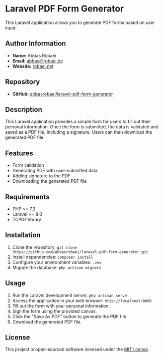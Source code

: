 # Laravel PDF Form Generator

This Laravel application allows you to generate PDF forms based on user input.

## Author Information
- **Name:** Abbas Robaei
- **Email:** abbas@robaei.de
- **Website:** [robaei.net](https://robaei.net)

## Repository
- **GitHub:** [abbasrobaei/laravel-pdf-form-generator](https://github.com/abbasrobaei/laravel-pdf-form-generator.git)

## Description
This Laravel application provides a simple form for users to fill out their personal information. Once the form is submitted, the data is validated and saved as a PDF file, including a signature. Users can then download the generated PDF file.

## Features
- Form validation
- Generating PDF with user-submitted data
- Adding signature to the PDF
- Downloading the generated PDF file

## Requirements
- PHP >= 7.3
- Laravel >= 8.0
- TCPDF library

## Installation
1. Clone the repository: `git clone https://github.com/abbasrobaei/laravel-pdf-form-generator.git`
2. Install dependencies: `composer install`
3. Configure your environment variables: `.env`
4. Migrate the database: `php artisan migrate`

## Usage
1. Run the Laravel development server: `php artisan serve`
2. Access the application in your web browser: `http://localhost:8000`
3. Fill out the form with your personal information.
4. Sign the form using the provided canvas.
5. Click the "Save As PDF" button to generate the PDF file.
6. Download the generated PDF file.

## License
This project is open-sourced software licensed under the [MIT license](LICENSE).

